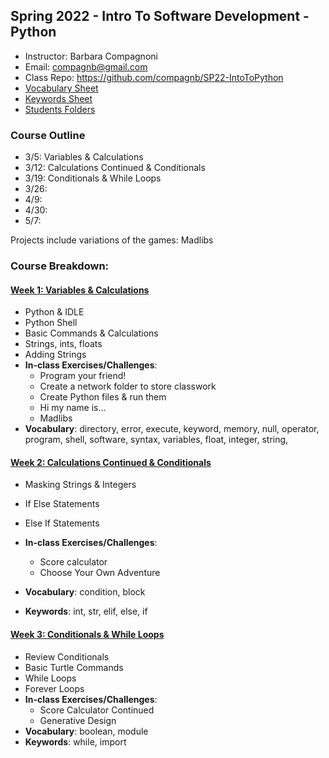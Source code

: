 ## Spring 2022 - Intro To Software Development - Python
* Instructor: Barbara Compagnoni
* Email: compagnb@gmail.com
* Class Repo: https://github.com/compagnb/SP22-IntoToPython
* [Vocabulary Sheet](wkNotes/vocab.md)
* [Keywords Sheet](wkNotes/keywords.md)
* [Students Folders](studentWork)

### Course Outline
* 3/5: Variables & Calculations 
* 3/12: Calculations Continued & Conditionals
* 3/19: Conditionals & While Loops
* 3/26: 
* 4/9: 
* 4/30: 
* 5/7: 

Projects include variations of the games: Madlibs

### Course Breakdown:

#### [Week 1: Variables & Calculations](wkNotes/wk1.md)
* Python & IDLE
* Python Shell
* Basic Commands & Calculations
* Strings, ints, floats
* Adding Strings 
* **In-class Exercises/Challenges**:
    * Program your friend!
    * Create a network folder to store classwork
    * Create Python files & run them
    * Hi my name is...
    * Madlibs
* **Vocabulary**: directory, error, execute, keyword, memory, null, operator, program, shell, software, syntax, variables, float, integer, string,


#### [Week 2: Calculations Continued & Conditionals](wkNotes/wk2.md)
* Masking Strings & Integers
* If Else Statements
* Else If Statements
* **In-class Exercises/Challenges**:
    * Score calculator
    * Choose Your Own Adventure

* **Vocabulary**: condition, block 
* **Keywords**: int, str, elif, else, if


#### [Week 3: Conditionals & While Loops](wkNotes/wk3.md)
* Review Conditionals
* Basic Turtle Commands
* While Loops
* Forever Loops
* **In-class Exercises/Challenges**:
    * Score Calculator Continued
    * Generative Design
* **Vocabulary**: boolean, module
* **Keywords**: while, import

